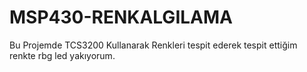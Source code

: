 # MSP430-RENKALGILAMA

Bu Projemde TCS3200 Kullanarak Renkleri tespit ederek tespit ettiğim renkte rbg led yakıyorum.
